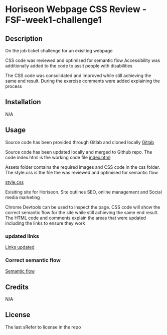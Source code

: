 # Horiseon Webpage CSS Review - FSF-week1-challenge1


## Description

On the job ticket challenge for an exisiting webpage

CSS code was reviewed and optimised for semantic flow
Accessibility was additionally added to the code to assit people with disabilities 

The CSS code was consolidated and improved while still achieving the same end result. During the exercise comments were added explaining the process

## Installation

N/A

## Usage

Source code has been provided through Gitlab and cloned locally
[Gitlab](https://git.bootcampcontent.com/University-of-Sydney/USYD-VIRT-FSF-PT-05-2023-U-LOLC/-/tree/main/01-HTML-Git-CSS/02-Challenge)

Source code has been updated locally and merged to Github repo. The code index.html is the working code file
[index.html](https://github.com/jarrodbb/FSF-challenge1-week1)

Assets folder contains the required images and CSS code in the css folder. The style.css is the file the was reviewed and optimised for semantic flow

[style.css](https://github.com/jarrodbb/FSF-challenge1-week1)

Exisiting site for Horiseon. Site outlines SEO, online management and Social media marketing

Chrome Devtools can be used to inspect the page. CSS code will show the correct semantic flow for the site while still achieving the same end result. The HTML code and comments explain the areas that were updated including the links to ensure they work


### updated links

[Links updated](assets/images/links.png)

### Correct semantic flow 

[Semantic flow](assets/images/semantic-flow.png)

## Credits

N/A

## License

The last sRefer to license in the repo

